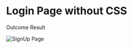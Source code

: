 # Login Page without CSS

Outcome Result

![SignUp Page](https://user-images.githubusercontent.com/74645302/180646514-63da401c-9d4b-48c4-bc3b-2fc5554d5027.png)
